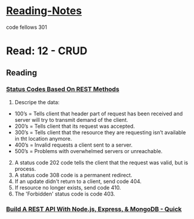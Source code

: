 # [Reading-Notes](https://alsosteve.github.io/reading-notes/)
code fellows 301

# Read: 12 - CRUD

## Reading

### [Status Codes Based On REST Methods](https://www.moesif.com/blog/technical/api-design/Which-HTTP-Status-Code-To-Use-For-Every-CRUD-App/)
1. Descripe the data:

* 100’s = Tells client that header part of request has been received and server will try to transmit demand of the client.
* 200’s = Tells client that its request was accepted.
* 300’s = Tells client that the resource they are requesting isn’t available in tht location anymore.
* 400’s = Invalid requests a client sent to a server.
* 500’s = Problems with overwhelmed servers or unreachable.

2. A status code 202 code tells the client that the request was valid, but is process.
3. A status code 308 code is a permanent redirect. 
4. If an update didn't return to a client, send code 404.
5. If resource no longer exists, send code 410.
6. The 'Forbidden' status code is code 403.

### [Build A REST API With Node.js, Express, & MongoDB - Quick](https://www.youtube.com/channel/UCFbNIlppjAuEX4znoulh0Cw)
